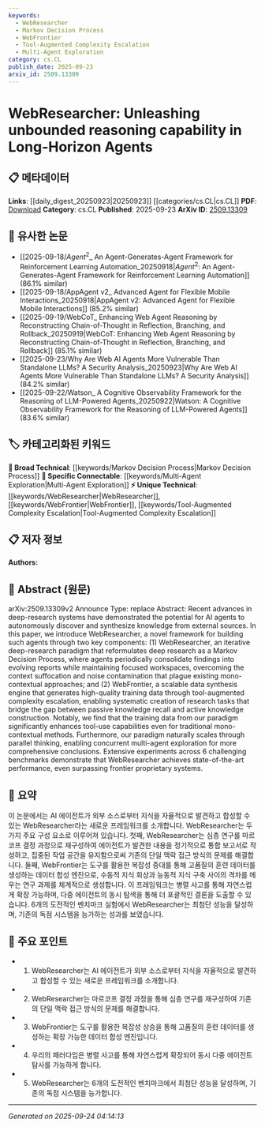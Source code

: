 ```yaml
---
keywords:
  - WebResearcher
  - Markov Decision Process
  - WebFrontier
  - Tool-Augmented Complexity Escalation
  - Multi-Agent Exploration
category: cs.CL
publish_date: 2025-09-23
arxiv_id: 2509.13309
---
```


<!-- KEYWORD_LINKING_METADATA:
{
  "processed_timestamp": "2025-09-24T04:14:13.648325",
  "vocabulary_version": "1.0",
  "selected_keywords": [
    "WebResearcher",
    "Markov Decision Process",
    "WebFrontier",
    "Tool-Augmented Complexity Escalation",
    "Multi-Agent Exploration"
  ],
  "rejected_keywords": [],
  "similarity_scores": {
    "WebResearcher": 0.78,
    "Markov Decision Process": 0.82,
    "WebFrontier": 0.75,
    "Tool-Augmented Complexity Escalation": 0.72,
    "Multi-Agent Exploration": 0.8
  },
  "extraction_method": "AI_prompt_based",
  "budget_applied": true,
  "candidates_json": {
    "candidates": [
      {
        "surface": "WebResearcher",
        "canonical": "WebResearcher",
        "aliases": [],
        "category": "unique_technical",
        "rationale": "WebResearcher is a novel framework central to the paper, offering a unique approach to AI agent research.",
        "novelty_score": 0.85,
        "connectivity_score": 0.65,
        "specificity_score": 0.9,
        "link_intent_score": 0.78
      },
      {
        "surface": "Markov Decision Process",
        "canonical": "Markov Decision Process",
        "aliases": [
          "MDP"
        ],
        "category": "broad_technical",
        "rationale": "Markov Decision Process is a foundational concept in AI and connects to various decision-making frameworks.",
        "novelty_score": 0.45,
        "connectivity_score": 0.88,
        "specificity_score": 0.7,
        "link_intent_score": 0.82
      },
      {
        "surface": "WebFrontier",
        "canonical": "WebFrontier",
        "aliases": [],
        "category": "unique_technical",
        "rationale": "WebFrontier is a key component of the proposed framework, crucial for data synthesis and training.",
        "novelty_score": 0.8,
        "connectivity_score": 0.6,
        "specificity_score": 0.85,
        "link_intent_score": 0.75
      },
      {
        "surface": "tool-augmented complexity escalation",
        "canonical": "Tool-Augmented Complexity Escalation",
        "aliases": [],
        "category": "unique_technical",
        "rationale": "This concept is unique to the paper and describes a novel method for enhancing training data quality.",
        "novelty_score": 0.7,
        "connectivity_score": 0.55,
        "specificity_score": 0.8,
        "link_intent_score": 0.72
      },
      {
        "surface": "multi-agent exploration",
        "canonical": "Multi-Agent Exploration",
        "aliases": [],
        "category": "specific_connectable",
        "rationale": "Multi-agent exploration is a growing area in AI research, relevant for parallel thinking and scalability.",
        "novelty_score": 0.5,
        "connectivity_score": 0.75,
        "specificity_score": 0.78,
        "link_intent_score": 0.8
      }
    ],
    "ban_list_suggestions": [
      "deep-research systems",
      "training data",
      "state-of-the-art performance"
    ]
  },
  "decisions": [
    {
      "candidate_surface": "WebResearcher",
      "resolved_canonical": "WebResearcher",
      "decision": "linked",
      "scores": {
        "novelty": 0.85,
        "connectivity": 0.65,
        "specificity": 0.9,
        "link_intent": 0.78
      }
    },
    {
      "candidate_surface": "Markov Decision Process",
      "resolved_canonical": "Markov Decision Process",
      "decision": "linked",
      "scores": {
        "novelty": 0.45,
        "connectivity": 0.88,
        "specificity": 0.7,
        "link_intent": 0.82
      }
    },
    {
      "candidate_surface": "WebFrontier",
      "resolved_canonical": "WebFrontier",
      "decision": "linked",
      "scores": {
        "novelty": 0.8,
        "connectivity": 0.6,
        "specificity": 0.85,
        "link_intent": 0.75
      }
    },
    {
      "candidate_surface": "tool-augmented complexity escalation",
      "resolved_canonical": "Tool-Augmented Complexity Escalation",
      "decision": "linked",
      "scores": {
        "novelty": 0.7,
        "connectivity": 0.55,
        "specificity": 0.8,
        "link_intent": 0.72
      }
    },
    {
      "candidate_surface": "multi-agent exploration",
      "resolved_canonical": "Multi-Agent Exploration",
      "decision": "linked",
      "scores": {
        "novelty": 0.5,
        "connectivity": 0.75,
        "specificity": 0.78,
        "link_intent": 0.8
      }
    }
  ]
}
-->

# WebResearcher: Unleashing unbounded reasoning capability in Long-Horizon Agents

## 📋 메타데이터

**Links**: [[daily_digest_20250923|20250923]] [[categories/cs.CL|cs.CL]]
**PDF**: [Download](https://arxiv.org/pdf/2509.13309.pdf)
**Category**: cs.CL
**Published**: 2025-09-23
**ArXiv ID**: [2509.13309](https://arxiv.org/abs/2509.13309)

## 🔗 유사한 논문
- [[2025-09-18/$Agent^2$_ An Agent-Generates-Agent Framework for Reinforcement Learning Automation_20250918|$Agent^2$: An Agent-Generates-Agent Framework for Reinforcement Learning Automation]] (86.1% similar)
- [[2025-09-18/AppAgent v2_ Advanced Agent for Flexible Mobile Interactions_20250918|AppAgent v2: Advanced Agent for Flexible Mobile Interactions]] (85.2% similar)
- [[2025-09-19/WebCoT_ Enhancing Web Agent Reasoning by Reconstructing Chain-of-Thought in Reflection, Branching, and Rollback_20250919|WebCoT: Enhancing Web Agent Reasoning by Reconstructing Chain-of-Thought in Reflection, Branching, and Rollback]] (85.1% similar)
- [[2025-09-23/Why Are Web AI Agents More Vulnerable Than Standalone LLMs? A Security Analysis_20250923|Why Are Web AI Agents More Vulnerable Than Standalone LLMs? A Security Analysis]] (84.2% similar)
- [[2025-09-22/Watson_ A Cognitive Observability Framework for the Reasoning of LLM-Powered Agents_20250922|Watson: A Cognitive Observability Framework for the Reasoning of LLM-Powered Agents]] (83.6% similar)

## 🏷️ 카테고리화된 키워드
**🧠 Broad Technical**: [[keywords/Markov Decision Process|Markov Decision Process]]
**🔗 Specific Connectable**: [[keywords/Multi-Agent Exploration|Multi-Agent Exploration]]
**⚡ Unique Technical**: [[keywords/WebResearcher|WebResearcher]], [[keywords/WebFrontier|WebFrontier]], [[keywords/Tool-Augmented Complexity Escalation|Tool-Augmented Complexity Escalation]]

## 📋 저자 정보

**Authors:** 

## 📄 Abstract (원문)

arXiv:2509.13309v2 Announce Type: replace 
Abstract: Recent advances in deep-research systems have demonstrated the potential for AI agents to autonomously discover and synthesize knowledge from external sources. In this paper, we introduce WebResearcher, a novel framework for building such agents through two key components: (1) WebResearcher, an iterative deep-research paradigm that reformulates deep research as a Markov Decision Process, where agents periodically consolidate findings into evolving reports while maintaining focused workspaces, overcoming the context suffocation and noise contamination that plague existing mono-contextual approaches; and (2) WebFrontier, a scalable data synthesis engine that generates high-quality training data through tool-augmented complexity escalation, enabling systematic creation of research tasks that bridge the gap between passive knowledge recall and active knowledge construction. Notably, we find that the training data from our paradigm significantly enhances tool-use capabilities even for traditional mono-contextual methods. Furthermore, our paradigm naturally scales through parallel thinking, enabling concurrent multi-agent exploration for more comprehensive conclusions. Extensive experiments across 6 challenging benchmarks demonstrate that WebResearcher achieves state-of-the-art performance, even surpassing frontier proprietary systems.

## 📝 요약

이 논문에서는 AI 에이전트가 외부 소스로부터 지식을 자율적으로 발견하고 합성할 수 있는 WebResearcher라는 새로운 프레임워크를 소개합니다. WebResearcher는 두 가지 주요 구성 요소로 이루어져 있습니다. 첫째, WebResearcher는 심층 연구를 마르코프 결정 과정으로 재구성하여 에이전트가 발견한 내용을 정기적으로 통합 보고서로 작성하고, 집중된 작업 공간을 유지함으로써 기존의 단일 맥락 접근 방식의 문제를 해결합니다. 둘째, WebFrontier는 도구를 활용한 복잡성 증대를 통해 고품질의 훈련 데이터를 생성하는 데이터 합성 엔진으로, 수동적 지식 회상과 능동적 지식 구축 사이의 격차를 메우는 연구 과제를 체계적으로 생성합니다. 이 프레임워크는 병렬 사고를 통해 자연스럽게 확장 가능하며, 다중 에이전트의 동시 탐색을 통해 더 포괄적인 결론을 도출할 수 있습니다. 6개의 도전적인 벤치마크 실험에서 WebResearcher는 최첨단 성능을 달성하며, 기존의 독점 시스템을 능가하는 성과를 보였습니다.

## 🎯 주요 포인트

- 1. WebResearcher는 AI 에이전트가 외부 소스로부터 지식을 자율적으로 발견하고 합성할 수 있는 새로운 프레임워크를 소개합니다.
- 2. WebResearcher는 마르코프 결정 과정을 통해 심층 연구를 재구성하여 기존의 단일 맥락 접근 방식의 문제를 해결합니다.
- 3. WebFrontier는 도구를 활용한 복잡성 상승을 통해 고품질의 훈련 데이터를 생성하는 확장 가능한 데이터 합성 엔진입니다.
- 4. 우리의 패러다임은 병렬 사고를 통해 자연스럽게 확장되어 동시 다중 에이전트 탐사를 가능하게 합니다.
- 5. WebResearcher는 6개의 도전적인 벤치마크에서 최첨단 성능을 달성하며, 기존의 독점 시스템을 능가합니다.


---

*Generated on 2025-09-24 04:14:13*